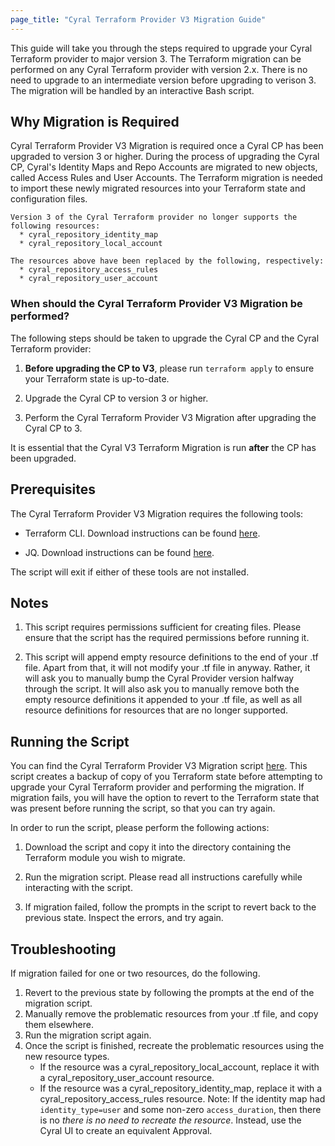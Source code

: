 ```yaml
---
page_title: "Cyral Terraform Provider V3 Migration Guide"
---
```


This guide will take you through the steps required to upgrade your Cyral Terraform provider
to major version 3. The Terraform migration can be performed on any Cyral Terraform provider with
version 2.x. There is no need to upgrade to an intermediate version before upgrading to verison 3. 
The migration will be handled by an interactive Bash script. 

## Why Migration is Required

Cyral Terraform Provider V3 Migration is required once a Cyral CP has been upgraded to version 3
or higher. During the process of upgrading the Cyral CP, Cyral's Identity Maps and Repo Accounts
are migrated to new objects, called Access Rules and User Accounts. The Terraform migration is 
needed to import these newly migrated resources into your Terraform state and configuration files. 

```
Version 3 of the Cyral Terraform provider no longer supports the following resources:
  * cyral_repository_identity_map
  * cyral_repository_local_account

The resources above have been replaced by the following, respectively: 
  * cyral_repository_access_rules
  * cyral_repository_user_account
```

### When should the Cyral Terraform Provider V3 Migration be performed? 

The following steps should be taken to upgrade the Cyral CP and the Cyral Terraform provider:

1. **Before upgrading the CP to V3**, please run `terraform apply` to ensure your Terraform state is up-to-date.

2. Upgrade the Cyral CP to version 3 or higher. 

3. Perform the Cyral Terraform Provider V3 Migration after upgrading the Cyral CP to 3.

It is essential that the Cyral V3 Terraform Migration is run **after** the CP has been upgraded. 

## Prerequisites

The Cyral Terraform Provider V3 Migration requires the following tools: 

  * Terraform CLI. Download instructions can be found [here](https://learn.hashicorp.com/tutorials/terraform/install-cli). 

  * JQ. Download instructions can be found [here](https://stedolan.github.io/jq/download/). 

The script will exit if either of these tools are not installed.

## Notes

1. This script requires permissions sufficient for creating files. Please ensure that the script has the required permissions before running it. 

2. This script will append empty resource definitions to the end of your .tf file. Apart from that, it will not modify your .tf file in anyway.
   Rather, it will ask you to manually bump the Cyral Provider version halfway through the script. It will also ask you to manually remove both
   the empty resource definitions it appended to your .tf file, as well as all resource definitions for resources that are no longer supported.  


## Running the Script

You can find the Cyral Terraform Provider V3 Migration script [here](https://github.com/cyralinc/terraform-provider-cyral/tree/main/scripts/3.0-migration.sh). This script creates a backup of copy of you Terraform state before attempting to upgrade your Cyral Terraform provider and performing the migration. If migration fails, you will have the option to revert to the Terraform state that was present before running the script, so that you can try again.

In order to run the script, please perform the following actions: 

1.  Download the script and copy it into the directory containing the Terraform module you wish to migrate. 

2.  Run the migration script. Please read all instructions carefully while interacting with the script. 

3.  If migration failed, follow the prompts in the script to revert back to the previous state. Inspect the errors, and try again.  

## Troubleshooting

If migration failed for one or two resources, do the following.

1.  Revert to the previous state by following the prompts at the end of the migration script. 
2.  Manually remove the problematic resources from your .tf file, and copy them elsewhere. 
3.  Run the migration script again. 
4.  Once the script is finished, recreate the problematic resources using the new resource types.
    *  If the resource was a cyral_repository_local_account, replace it with a cyral_repository_user_account resource.
    *   If the resource was a cyral_repository_identity_map, replace it with a cyral_repository_access_rules resource.
        Note: If the identity map had `identity_type=user` and some non-zero `access_duration`, then there is no
        *there is no need to recreate the resource*. Instead, use the Cyral UI to create an equivalent Approval.





